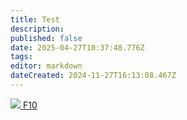 ```yaml
---
title: Test
description: 
published: false
date: 2025-04-27T10:37:48.776Z
tags: 
editor: markdown
dateCreated: 2024-11-27T16:13:08.467Z
---
```


<a href="#" class="button gray element">
  <img src="https://wiki.wwdp.ee/guides/mood.gif" />
  <span>F10</span>
</a>